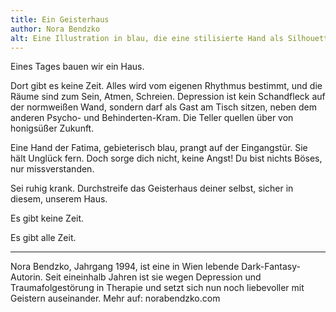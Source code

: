 ```yaml
---
title: Ein Geisterhaus
author: Nora Bendzko
alt: Eine Illustration in blau, die eine stilisierte Hand als Silhouette zeigt. In der Mitte der Handfläche ist ein geöffnetes Auge. Innerhalb der Finger sind Rankenpflanzen zu sehen. Eine davon endet in einem winzigen Gespenst.
---
```


Eines Tages bauen wir ein Haus.

Dort gibt es keine Zeit. Alles wird vom eigenen Rhythmus bestimmt, und die Räume sind zum Sein, Atmen, Schreien. Depression ist kein Schandfleck auf der normweißen Wand, sondern darf als Gast am Tisch sitzen, neben dem anderen Psycho- und Behinderten-Kram. Die Teller quellen über von honigsüßer Zukunft.

Eine Hand der Fatima, gebieterisch blau, prangt auf der Eingangstür. Sie hält Unglück fern. Doch sorge dich nicht, keine Angst! Du bist nichts Böses, nur missverstanden.

Sei ruhig krank. Durchstreife das Geisterhaus deiner selbst, sicher in diesem, unserem Haus.

Es gibt keine Zeit.

Es gibt alle Zeit.

---

Nora Bendzko, Jahrgang 1994, ist eine in Wien lebende Dark-Fantasy-Autorin. Seit eineinhalb Jahren ist sie wegen Depression und Traumafolgestörung in Therapie und setzt sich nun noch liebevoller mit Geistern auseinander. Mehr auf: norabendzko.com

